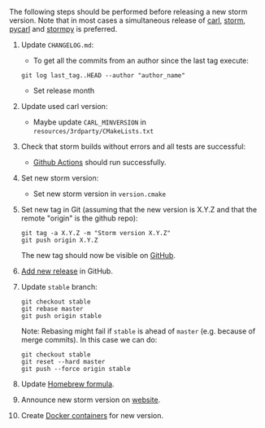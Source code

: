 The following steps should be performed before releasing a new storm version.
Note that in most cases a simultaneous release of [carl](https://github.com/smtrat/carl), [storm](https://github.com/moves-rwth/storm), [pycarl](https://github.com/moves-rwth/pycarl/) and [stormpy](https://github.com/moves-rwth/stormpy/) is preferred.

1. Update `CHANGELOG.md`:
   * To get all the commits from an author since the last tag execute:
   ```console
   git log last_tag..HEAD --author "author_name"
   ```
   * Set release month

2. Update used carl version:
   * Maybe update `CARL_MINVERSION` in `resources/3rdparty/CMakeLists.txt`

3. Check that storm builds without errors and all tests are successful:
   * [Github Actions](https://github.com/moves-rwth/storm/actions/) should run successfully.

4. Set new storm version:
   * Set new storm version in `version.cmake`

5. Set new tag in Git (assuming that the new version is X.Y.Z and that the remote "origin" is the github repo):
   ```console
   git tag -a X.Y.Z -m "Storm version X.Y.Z"
   git push origin X.Y.Z
   ```
   The new tag should now be visible on [GitHub](https://github.com/moves-rwth/storm/tags).

6. [Add new release](https://github.com/moves-rwth/storm/releases/new) in GitHub.

7. Update `stable` branch:

   ```console
   git checkout stable
   git rebase master
   git push origin stable
   ```
   Note: Rebasing might fail if `stable` is ahead of `master` (e.g. because of merge commits). In this case we can do:
    ```console
   git checkout stable
   git reset --hard master
   git push --force origin stable
   ```

8. Update [Homebrew formula](https://github.com/moves-rwth/homebrew-storm).

9. Announce new storm version on [website](http://www.stormchecker.org/news.html).

10. Create [Docker containers](https://hub.docker.com/r/movesrwth/storm) for new version.
